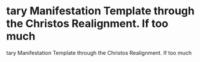 # tary Manifestation Template through the Christos Realignment.  If too much

tary Manifestation Template through the Christos Realignment.  If too much